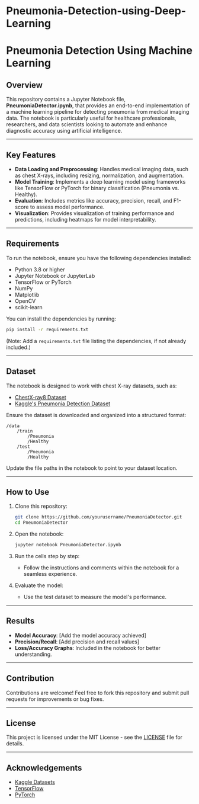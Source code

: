 # Pneumonia-Detection-using-Deep-Learning

# Pneumonia Detection Using Machine Learning

## Overview
This repository contains a Jupyter Notebook file, **PneumoniaDetector.ipynb**, that provides an end-to-end implementation of a machine learning pipeline for detecting pneumonia from medical imaging data. The notebook is particularly useful for healthcare professionals, researchers, and data scientists looking to automate and enhance diagnostic accuracy using artificial intelligence.

---

## Key Features
- **Data Loading and Preprocessing**: Handles medical imaging data, such as chest X-rays, including resizing, normalization, and augmentation.
- **Model Training**: Implements a deep learning model using frameworks like TensorFlow or PyTorch for binary classification (Pneumonia vs. Healthy).
- **Evaluation**: Includes metrics like accuracy, precision, recall, and F1-score to assess model performance.
- **Visualization**: Provides visualization of training performance and predictions, including heatmaps for model interpretability.

---

## Requirements
To run the notebook, ensure you have the following dependencies installed:

- Python 3.8 or higher
- Jupyter Notebook or JupyterLab
- TensorFlow or PyTorch
- NumPy
- Matplotlib
- OpenCV
- scikit-learn

You can install the dependencies by running:
```bash
pip install -r requirements.txt
```
(Note: Add a `requirements.txt` file listing the dependencies, if not already included.)

---

## Dataset
The notebook is designed to work with chest X-ray datasets, such as:

- [ChestX-ray8 Dataset](https://nihcc.app.box.com/v/ChestXray-NIHCC)
- [Kaggle's Pneumonia Detection Dataset](https://www.kaggle.com/paultimothymooney/chest-xray-pneumonia)

Ensure the dataset is downloaded and organized into a structured format:
```
/data
    /train
        /Pneumonia
        /Healthy
    /test
        /Pneumonia
        /Healthy
```

Update the file paths in the notebook to point to your dataset location.

---

## How to Use
1. Clone this repository:
   ```bash
   git clone https://github.com/yourusername/PneumoniaDetector.git
   cd PneumoniaDetector
   ```

2. Open the notebook:
   ```bash
   jupyter notebook PneumoniaDetector.ipynb
   ```

3. Run the cells step by step:
   - Follow the instructions and comments within the notebook for a seamless experience.

4. Evaluate the model:
   - Use the test dataset to measure the model's performance.

---

## Results
- **Model Accuracy**: [Add the model accuracy achieved]
- **Precision/Recall**: [Add precision and recall values]
- **Loss/Accuracy Graphs**: Included in the notebook for better understanding.

---

## Contribution
Contributions are welcome! Feel free to fork this repository and submit pull requests for improvements or bug fixes.

---

## License
This project is licensed under the MIT License - see the [LICENSE](LICENSE) file for details.

---

## Acknowledgements
- [Kaggle Datasets](https://www.kaggle.com/)
- [TensorFlow](https://www.tensorflow.org/)
- [PyTorch](https://pytorch.org/)


